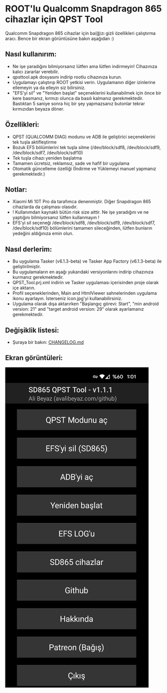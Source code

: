 # ROOT'lu Qualcomm Snapdragon 865 cihazlar için QPST Tool  
Qualcomm Snapdragon 865 cihazlar için ba(ğ)zı gizli özellikleri çalıştırma aracı. Bence bir ekran görüntüsüne bakın aşağıdan :)    
  
## Nasıl kullanırım:
- Ne işe yaradığını bilmiyorsanız lütfen ama lütfen indirmeyin! Cihazınıza kalıcı zararlar verebilir.
- qpsttool.apk dosyasını indirip rootlu cihazınıza kurun.  
- Uygulamayı çalıştırıp ROOT yetkisi verin. Uygulamanın diğer izinlerine ellemeyin ya da elleyin siz bilirsiniz.
- "EFS'yi  sil" ve "Yeniden başlat" seçeneklerini kullanabilmek için önce bir kere basmanız, kırmızı olunca da basılı kalmanız gerekmektedir. Bastıktan 5 saniye sonra hiç bir şey yapmazsanız butonlar tekrar kırmızıdan beyaza döner.    

## Özellikleri:  
- QPST (QUALCOMM DIAG) modunu ve ADB ile geliştirici seçeneklerini tek tuşla aktifleştirme    
- Bozuk EFS bölümlerini tek tuşla silme (/dev/block/sdf8, /dev/block/sdf9, /dev/block/sdf7, /dev/block/sdf10)   
- Tek tuşla cihazı yeniden başlatma
- Tamamen ücretsiz, reklamsız, sade ve hafif bir uygulama
- Otomatik güncelleme özelliği (İndirme ve Yüklemeyi manuel yapmanız gerekmektedir.)

## Notlar:  
- Xiaomi Mi 10T Pro da tarafımca denenmiştir. Diğer Snapdragon 865 cihazlarda da çalışması olasıdır.  
- ! Kullanımdan kaynaklı bütün risk size aittir. Ne işe yaradığını ve ne yaptığını bilmiyorsanız lütfen kullanmayın !  
- EFS'yi sil seçeneği /dev/block/sdf8, /dev/block/sdf9, /dev/block/sdf7, /dev/block/sdf10) bölümlerini tamamen sileceğinden, lütfen bunların yedeğini aldığınıza emin olun.  
  
## Nasıl derlerim:  
- Bu uygulama Tasker (v6.1.3-beta) ve Tasker App Factory (v6.1.3-beta) ile geliştirilmiştir.  
- Bu uygulamaların en aşağı yukarıdaki versiyonlarını indirip cihazınıza kurmanız gerekmektedir.    
- QPST_Tool.prj.xml indirin ve Tasker uygulaması içerisinden proje olarak içe aktarın.  
- Profil seçeneklerinden, Main and HtmlViewer sahnelerinden uygulama ikonu ayarlayın. İsterseniz icon.jpg'yi kullanabilirsiniz.  
- Uygulama olarak dışa aktarırken "Başlangıç görevi: Start", "min android version: 21" and "target android version: 29" olarak ayarlamanız gerekmektedir.
  
## Değişiklik listesi:  
- Şuraya bir bakın: [CHANGELOG.md](https://github.com/symbuzzer/android-qpst-tool/blob/main/CHANGELOG.md)
  
## Ekran görüntüleri:
![](https://github.com/symbuzzer/android-qpst-tool/blob/main/screenshot1.jpg?raw=true)

